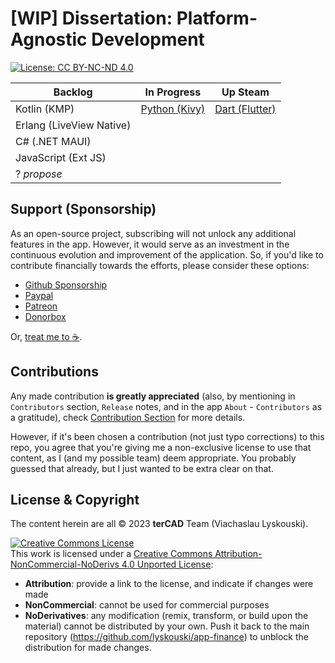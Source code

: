 # [WIP] Dissertation: Platform-Agnostic Development
[![License: CC BY-NC-ND 4.0](https://img.shields.io/badge/License-CC_BY--NC--ND_4.0-lightgrey.svg)](https://creativecommons.org/licenses/by-nc-nd/4.0/) 

| Backlog | In Progress | Up Steam |
|---------|-------------|----------|
| Kotlin (KMP)  | [Python (Kivy)](https://github.com/lyskouski/app-finance)| [Dart (Flutter)](https://github.com/lyskouski/app-finance)  |
| Erlang (LiveView Native) | |
| C# (.NET MAUI) | | 
| JavaScript (Ext JS) | |
| ? _propose_ | |

## Support (Sponsorship)

As an open-source project, subscribing will not unlock any additional features in the app. However, it would serve as 
an investment in the continuous evolution and improvement of the application. So, if you'd like to contribute 
financially towards the efforts, please consider these options:

* [Github Sponsorship](https://github.com/users/lyskouski/sponsorship)
* [Paypal](https://www.paypal.me/terCAD)
* [Patreon](https://www.patreon.com/terCAD)
* [Donorbox](https://donorbox.org/tercad)

Or, [treat me to :coffee:](https://www.buymeacoffee.com/lyskouski).

## Contributions

Any made contribution **is greatly appreciated** (also, by mentioning in `Contributors` section, `Release` notes, and 
in the app `About` - `Contributors` as a gratitude), check [Contribution Section](./CONTRIBUTING.md) for more details.

However, if it's been chosen a contribution (not just typo corrections) to this repo, you agree that you're giving
me a non-exclusive license to use that content, as I (and my possible team) deem appropriate. You probably guessed 
that already, but I just wanted to be extra clear on that.

## License & Copyright

The content herein are all &copy; 2023 **terCAD** Team (Viachaslau Lyskouski).

<a rel="license" href="http://creativecommons.org/licenses/by-nc-nd/4.0/"><img alt="Creative Commons License" style="border-width:0" src="https://i.creativecommons.org/l/by-nc-nd/4.0/88x31.png" /></a><br />This work is licensed under a <a rel="license" href="http://creativecommons.org/licenses/by-nc-nd/4.0/">Creative Commons Attribution-NonCommercial-NoDerivs 4.0 Unported License</a>:
- **Attribution**: provide a link to the license, and indicate if changes were made
- **NonCommercial**: cannot be used for commercial purposes
- **NoDerivatives**: any modification (remix, transform, or build upon the material) cannot be distributed by your own. 
  Push it back to the main repository (https://github.com/lyskouski/app-finance) to unblock the distribution for made 
  changes.
